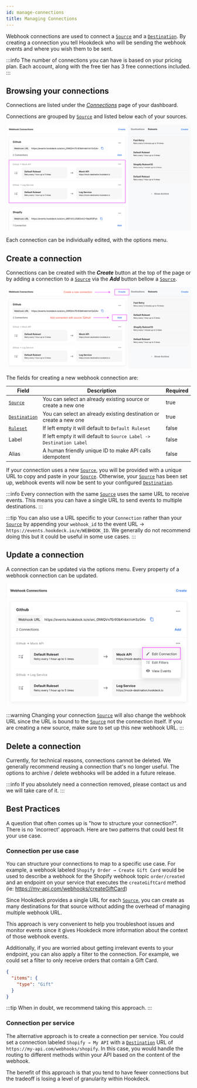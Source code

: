 ```yaml
---
id: manage-connections
title: Managing Connections
---
```


Webhook connections are used to connect a [`Source`](sources) and a [`Destination`](destinations). By creating a connection you tell Hookdeck who will be sending the webhook events and where you wish them to be sent.

:::info
The number of connections you can have is based on your pricing plan. Each account, along with the free tier has 3 free connections included.
:::

## Browsing your connections

Connections are listed under the [_Connections_](https://dashboard.hookdeck.io/webhooks) page of your dashboard.

Connections are grouped by [`Source`](sources) and listed below each of your sources.

![connections-list](../static/img/connections/connections-list.png)

Each connection can be individually edited, with the options menu.

## Create a connection

Connections can be created with the **_Create_** button at the top of the page or by adding a connection to a [`Source`](sources) via the **_Add_** button bellow a [`Source`](sources).

![connection-create](../static/img/connections/connection-create.png)

The fields for creating a new webhook connection are:

| Field         | Description                                                          | Required |
| ------------- | -------------------------------------------------------------------- | -------- |
| [`Source`](sources)      | You can select an already existing source or create a new one        | true     |
| [`Destination`](destinations) | You can select an already existing destination or create a new one   | true     |
| [`Ruleset`](rulesets)     | If left empty it will default to `Default Ruleset`                   | false    |
| Label         | If left empty it will default to `Source Label -> Destination Label` | false    |
| Alias         | A human friendly unique ID to make API calls idempotent              | false    |

If your connection uses a new [`Source`](sources), you will be provided with a unique URL to copy and paste in your [`Source`](sources). Otherwise, your [`Source`](sources) has been set up, webhook events will now be sent to your configured [`Destination`](destinations).

:::info
Every connection with the same [`Source`](sources) uses the same URL to receive events. This means you can have a single URL to send events to multiple destinations.
:::

:::tip
You can also use a URL specific to your `Connection` rather than your [`Source`](sources) by appending your `webhook_id` to the event URL -> `https://events.hookdeck.io/e/WEBHOOK_ID`. We generally do not recommend doing this but it could be useful in some use cases.
:::

## Update a connection

A connection can be updated via the options menu. Every property of a webhook connection can be updated.

![connection-update](../static/img/connections/connection-update.png)

:::warning
Changing your connection [`Source`](sources) will also change the webhook URL since the URL is bound to the [`Source`](sources) not the connection itself. If you are creating a new source, make sure to set up this new webhook URL.
:::

## Delete a connection

Currently, for technical reasons, connections cannot be deleted. We generally recommend reusing a connection that's no longer useful. The options to archive / delete webhooks will be added in a future release.

:::info
If you absolutely need a connection removed, please contact us and we will take care of it.
:::

## Best Practices

A question that often comes up is "how to structure your connection?". There is no 'incorrect' approach. Here are two patterns that could best fit your use case.

### Connection per use case

You can structure your connections to map to a specific use case. For example, a webhook labeled `Shopify Order → Create Gift Card` would be used to describe a webhook for the Shopify webhook topic `order/created` and an endpoint on your service that executes the `createGiftCard` method (ie: https://my-api.com/webhooks/createGiftCard)

Since Hookdeck provides a single URL for each [`Source`](sources), you can create as many destinations for that source without adding the overhead of managing multiple webhook URL.

This approach is very convenient to help you troubleshoot issues and monitor events since it gives Hookdeck more information about the context of those webhook events.

Additionally, if you are worried about getting irrelevant events to your endpoint, you can also apply a filter to the connection. For example, we could set a filter to only receive orders that contain a Gift Card.

```json
{
  "items": {
    "type": "Gift"
  }
}
```

:::tip
When in doubt, we recommend taking this approach.
:::

### Connection per service

The alternative approach is to create a connection per service. You could set a connection labeled `Shopify → My API` with a [`Destination`](destinations) URL of `https://my-api.com/webhooks/shopify`. In this case, you would handle the routing to different methods within your API based on the content of the webhook.

The benefit of this approach is that you tend to have fewer connections but the tradeoff is losing a level of granularity within Hookdeck.
